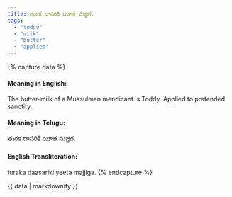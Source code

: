 ```yaml
---
title: తురక దాసరికి యీత మజ్జిగ.
tags:
  - "toddy"
  - "milk"
  - "butter"
  - "applied"
---
```


{% capture data %}
#### Meaning in English:
The butter-milk of a Mussulman mendicant is Toddy.
Applied to pretended sanctity.

#### Meaning in Telugu:
తురక దాసరికి యీత మజ్జిగ.

#### English Transliteration:
turaka daasariki yeeta majjiga.
{% endcapture %}

<div class="notice">{{ data | markdownify }}</div>

